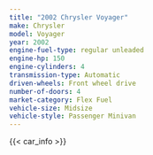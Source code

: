 ```yaml
---
title: "2002 Chrysler Voyager"
make: Chrysler
model: Voyager
year: 2002
engine-fuel-type: regular unleaded
engine-hp: 150
engine-cylinders: 4
transmission-type: Automatic
driven-wheels: Front wheel drive
number-of-doors: 4
market-category: Flex Fuel
vehicle-size: Midsize
vehicle-style: Passenger Minivan
---
```


{{< car_info >}}
